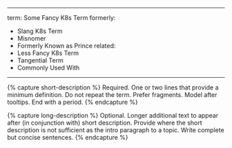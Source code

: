 
---
term: Some Fancy K8s Term
formerly:
- Slang K8s Term
- Misnomer
- Formerly Known as Prince
related:
- Less Fancy K8s Term
- Tangential Term
- Commonly Used With
---

{% capture short-description %}
Required. One or two lines that provide a minimum definition. Do not repeat the term. Prefer fragments. Model after tooltips. End with a period.
{% endcapture %}

{% capture long-description %}
Optional. Longer additional text to appear after (in conjunction with) short description. Provide where the short description is not sufficient as the intro paragraph to a topic. Write complete but concise sentences.
{% endcapture %}
